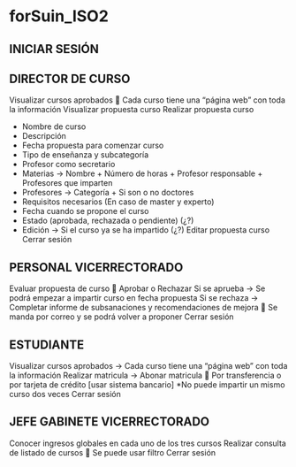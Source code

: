 # forSuin_ISO2

## INICIAR SESIÓN

## DIRECTOR DE CURSO
Visualizar cursos aprobados  Cada curso tiene una “página web” con toda la información
Visualizar propuesta curso
Realizar propuesta curso
-	Nombre de curso
-	Descripción
-	Fecha propuesta para comenzar curso
-	Tipo de enseñanza y subcategoría
-	Profesor como secretario
-	Materias -> Nombre + Número de horas + Profesor responsable + Profesores que imparten
-	Profesores -> Categoría + Si son o no doctores
-	Requisitos necesarios (En caso de master y experto)
-	Fecha cuando se propone el curso
-	Estado (aprobada, rechazada o pendiente) (¿?)
-	Edición -> Si el curso ya se ha impartido (¿?)
Editar propuesta curso
Cerrar sesión

## PERSONAL VICERRECTORADO
Evaluar propuesta de curso  Aprobar o Rechazar
Si se aprueba -> Se podrá empezar a impartir curso en fecha propuesta
Si se rechaza -> Completar informe de subsanaciones y recomendaciones de mejora  Se manda por correo y se podrá volver a proponer
Cerrar sesión

## ESTUDIANTE
Visualizar cursos aprobados -> Cada curso tiene una “página web” con toda la información
Realizar matricula -> Abonar matricula  Por transferencia o por tarjeta de crédito [usar sistema bancario]
*No puede impartir un mismo curso dos veces
Cerrar sesión

## JEFE GABINETE VICERRECTORADO
Conocer ingresos globales en cada uno de los tres cursos
Realizar consulta de listado de cursos  Se puede usar filtro
Cerrar sesión
